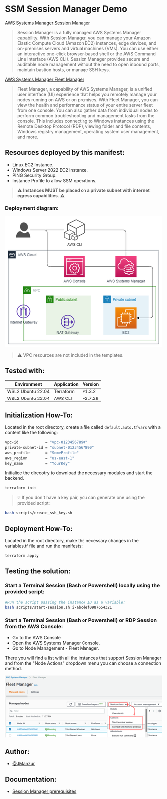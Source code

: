 # SSM Session Manager Demo

[AWS Systems Manager Session Manager](https://docs.aws.amazon.com/systems-manager/latest/userguide/session-manager.html)

>Session Manager is a fully managed AWS Systems Manager capability. With Session Manager, you can manage your Amazon Elastic Compute Cloud (Amazon EC2) instances, edge devices, and on-premises servers and virtual machines (VMs). You can use either an interactive one-click browser-based shell or the AWS Command Line Interface (AWS CLI). Session Manager provides secure and auditable node management without the need to open inbound ports, maintain bastion hosts, or manage SSH keys.

[AWS Systems Manager Fleet Manager](https://docs.aws.amazon.com/systems-manager/latest/userguide/fleet.html)

>Fleet Manager, a capability of AWS Systems Manager, is a unified user interface (UI) experience that helps you remotely manage your nodes running on AWS or on premises. With Fleet Manager, you can view the health and performance status of your entire server fleet from one console. You can also gather data from individual nodes to perform common troubleshooting and management tasks from the console. This includes connecting to Windows instances using the Remote Desktop Protocol (RDP), viewing folder and file contents, Windows registry management, operating system user management, and more.

## Resources deployed by this manifest:

- Linux EC2 Instance.
- Windows Server 2022 EC2 Instance.
- PING Security Group.
- Instance Profile to allow SSM operations.

>:warning: **Instances MUST be placed on a private subnet with internet egress capabilities**. :warning:

### Deployment diagram:

![App Screenshot](images/SSM_SessionManager.drawio.png)

>:warning: VPC resources are not included in the templates.

## Tested with: 

| Environment | Application | Version  |
| ----------------- |-----------|---------|
| WSL2 Ubuntu 22.04 | Terraform | v1.3.2 |
| WSL2 Ubuntu 22.04 | AWS CLI | v2.7.29 |

## Initialization How-To:

Located in the root directory, create a file called `default.auto.tfvars` with a content like the following:

```bash
vpc-id            = "vpc-01234567890"
private-subnet-id = "subnet-01234567890"
aws_profile       = "SomeProfile"
aws_region        = "us-east-1"
key_name          = "YourKey"
```

Initialice the direcotry to download the necessary modules and start the backend.

```bash
terraform init
```

> :bulb: If you don't have a key pair, you can generate one using the provided script:

```bash
bash scripts/create_ssh_key.sh
```

## Deployment How-To:

Located in the root directory, make the necessary changes in the variables.tf file and run the manifests:

```bash
terraform apply
```

## Testing the solution:

### Start a Terminal Session (Bash or Powershell) locally using the provided script:

```bash
#Run the script passing the instance ID as a variable:
bash scripts/start-session.sh i-abcdef0987654321
```

### Start a Terminal Session (Bash or Powershell) or RDP Session from the AWS Console:

- Go to the AWS Console
- Open the AWS Systems Manager Console.
- Go to Node Management - Fleet Manager.

There you will find a list with all the instances that support Session Manager and from the "Node Actions" dropdown menu you can choose a connection method.

![App Screenshot](images/From_Console.png)

## Author:

- [@JManzur](https://jmanzur.com)

## Documentation:

- [Session Manager prerequisites](https://docs.aws.amazon.com/systems-manager/latest/userguide/session-manager-prerequisites.html)